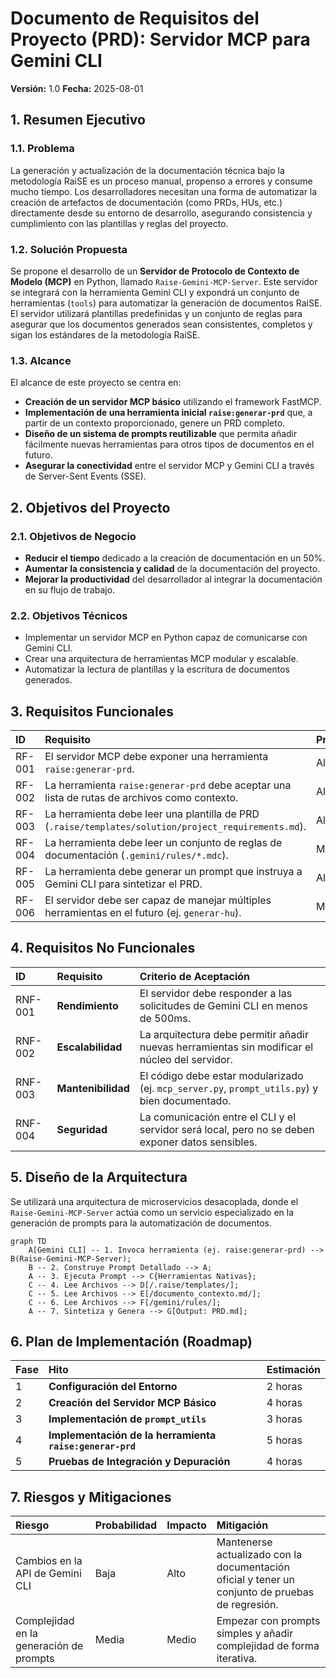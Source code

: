 # Documento de Requisitos del Proyecto (PRD): Servidor MCP para Gemini CLI

**Versión:** 1.0
**Fecha:** 2025-08-01

## 1. Resumen Ejecutivo

### 1.1. Problema
La generación y actualización de la documentación técnica bajo la metodología RaiSE es un proceso manual, propenso a errores y consume mucho tiempo. Los desarrolladores necesitan una forma de automatizar la creación de artefactos de documentación (como PRDs, HUs, etc.) directamente desde su entorno de desarrollo, asegurando consistencia y cumplimiento con las plantillas y reglas del proyecto.

### 1.2. Solución Propuesta
Se propone el desarrollo de un **Servidor de Protocolo de Contexto de Modelo (MCP)** en Python, llamado `Raise-Gemini-MCP-Server`. Este servidor se integrará con la herramienta Gemini CLI y expondrá un conjunto de herramientas (`tools`) para automatizar la generación de documentos RaiSE. El servidor utilizará plantillas predefinidas y un conjunto de reglas para asegurar que los documentos generados sean consistentes, completos y sigan los estándares de la metodología RaiSE.

### 1.3. Alcance
El alcance de este proyecto se centra en:
*   **Creación de un servidor MCP básico** utilizando el framework FastMCP.
*   **Implementación de una herramienta inicial `raise:generar-prd`** que, a partir de un contexto proporcionado, genere un PRD completo.
*   **Diseño de un sistema de prompts reutilizable** que permita añadir fácilmente nuevas herramientas para otros tipos de documentos en el futuro.
*   **Asegurar la conectividad** entre el servidor MCP y Gemini CLI a través de Server-Sent Events (SSE).

## 2. Objetivos del Proyecto

### 2.1. Objetivos de Negocio
*   **Reducir el tiempo** dedicado a la creación de documentación en un 50%.
*   **Aumentar la consistencia y calidad** de la documentación del proyecto.
*   **Mejorar la productividad** del desarrollador al integrar la documentación en su flujo de trabajo.

### 2.2. Objetivos Técnicos
*   Implementar un servidor MCP en Python capaz de comunicarse con Gemini CLI.
*   Crear una arquitectura de herramientas MCP modular y escalable.
*   Automatizar la lectura de plantillas y la escritura de documentos generados.

## 3. Requisitos Funcionales

| ID | Requisito | Prioridad |
| :--- | :--- | :--- |
| RF-001 | El servidor MCP debe exponer una herramienta `raise:generar-prd`. | Alta |
| RF-002 | La herramienta `raise:generar-prd` debe aceptar una lista de rutas de archivos como contexto. | Alta |
| RF-003 | La herramienta debe leer una plantilla de PRD (`.raise/templates/solution/project_requirements.md`). | Alta |
| RF-004 | La herramienta debe leer un conjunto de reglas de documentación (`.gemini/rules/*.mdc`). | Media |
| RF-005 | La herramienta debe generar un prompt que instruya a Gemini CLI para sintetizar el PRD. | Alta |
| RF-006 | El servidor debe ser capaz de manejar múltiples herramientas en el futuro (ej. `generar-hu`). | Media |

## 4. Requisitos No Funcionales

| ID | Requisito | Criterio de Aceptación |
| :--- | :--- | :--- |
| RNF-001 | **Rendimiento** | El servidor debe responder a las solicitudes de Gemini CLI en menos de 500ms. |
| RNF-002 | **Escalabilidad** | La arquitectura debe permitir añadir nuevas herramientas sin modificar el núcleo del servidor. |
| RNF-003 | **Mantenibilidad** | El código debe estar modularizado (ej. `mcp_server.py`, `prompt_utils.py`) y bien documentado. |
| RNF-004 | **Seguridad** | La comunicación entre el CLI y el servidor será local, pero no se deben exponer datos sensibles. |

## 5. Diseño de la Arquitectura

Se utilizará una arquitectura de microservicios desacoplada, donde el `Raise-Gemini-MCP-Server` actúa como un servicio especializado en la generación de prompts para la automatización de documentos.

```mermaid
graph TD
    A[Gemini CLI] -- 1. Invoca herramienta (ej. raise:generar-prd) --> B(Raise-Gemini-MCP-Server);
    B -- 2. Construye Prompt Detallado --> A;
    A -- 3. Ejecuta Prompt --> C{Herramientas Nativas};
    C -- 4. Lee Archivos --> D[/.raise/templates/];
    C -- 5. Lee Archivos --> E[/documento_contexto.md/];
    C -- 6. Lee Archivos --> F[/gemini/rules/];
    A -- 7. Sintetiza y Genera --> G[Output: PRD.md];
```

## 6. Plan de Implementación (Roadmap)

| Fase | Hito | Estimación |
| :--- | :--- | :--- |
| 1 | **Configuración del Entorno** | 2 horas |
| 2 | **Creación del Servidor MCP Básico** | 4 horas |
| 3 | **Implementación de `prompt_utils`** | 3 horas |
| 4 | **Implementación de la herramienta `raise:generar-prd`** | 5 horas |
| 5 | **Pruebas de Integración y Depuración** | 4 horas |

## 7. Riesgos y Mitigaciones

| Riesgo | Probabilidad | Impacto | Mitigación |
| :--- | :--- | :--- | :--- |
| Cambios en la API de Gemini CLI | Baja | Alto | Mantenerse actualizado con la documentación oficial y tener un conjunto de pruebas de regresión. |
| Complejidad en la generación de prompts | Media | Medio | Empezar con prompts simples y añadir complejidad de forma iterativa. |
